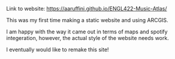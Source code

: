 Link to website: https://aaruffini.github.io/ENGL422-Music-Atlas/

This was my first time making a static website and using ARCGIS.

I am happy with the way it came out in terms of maps and spotify integeration,
however, the actual style of the website needs work. 

I eventually would like to remake this site!


